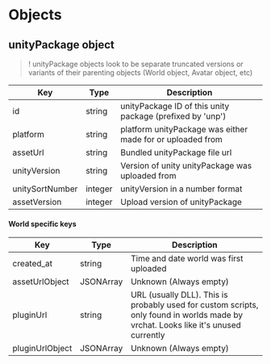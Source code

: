 # Objects

## unityPackage object

>! unityPackage objects look to be separate truncated versions or variants of their parenting objects (World object, Avatar object, etc)

Key | Type | Description
----|------|------------
id | string | unityPackage ID of this unity package (prefixed by 'unp')
platform | string | platform unityPackage was either made for or uploaded from
assetUrl | string | Bundled unityPackage file url
unityVersion | string | Version of unity unityPackage was uploaded from
unitySortNumber | integer | unityVersion in a number format
assetVersion | integer | Upload version of unityPackage

#### World specific keys

Key | Type | Description
----|------|------------
created_at | string | Time and date world was first uploaded
assetUrlObject | JSONArray | Unknown (Always empty)
pluginUrl | string | URL (usually DLL). This is probably used for custom scripts, only found in worlds made by vrchat. Looks like it's unused currently
pluginUrlObject | JSONArray | Unknown (Always empty)
